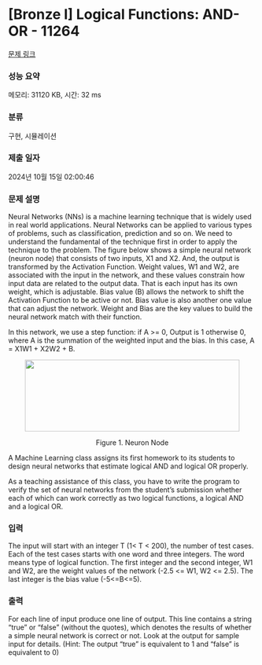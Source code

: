 # [Bronze I] Logical Functions: AND-OR - 11264 

[문제 링크](https://www.acmicpc.net/problem/11264) 

### 성능 요약

메모리: 31120 KB, 시간: 32 ms

### 분류

구현, 시뮬레이션

### 제출 일자

2024년 10월 15일 02:00:46

### 문제 설명

<p>Neural Networks (NNs) is a machine learning technique that is widely used in real world applications. Neural Networks can be applied to various types of problems, such as classification, prediction and so on. We need to understand the fundamental of the technique first in order to apply the technique to the problem. The figure below shows a simple neural network (neuron node) that consists of two inputs, X1 and X2. And, the output is transformed by the Activation Function. Weight values, W1 and W2, are associated with the input in the network, and these values constrain how input data are related to the output data. That is each input has its own weight, which is adjustable. Bias value (B) allows the network to shift the Activation Function to be active or not. Bias value is also another one value that can adjust the network. Weight and Bias are the key values to build the neural network match with their function.</p>

<p>In this network, we use a step function: if A >= 0, Output is 1 otherwise 0, where A is the summation of the weighted input and the bias. In this case, A = X1W1 + X2W2 + B. </p>

<p style="text-align: center;"><img alt="" src="https://onlinejudgeimages.s3-ap-northeast-1.amazonaws.com/problem/11264/1.png" style="height:146px; width:436px"></p>

<p style="text-align: center;">Figure 1. Neuron Node</p>

<p>A Machine Learning class assigns its first homework to its students to design neural networks that estimate logical AND and logical OR properly.</p>

<p>As a teaching assistance of this class, you have to write the program to verify the set of neural networks from the student’s submission whether each of which can work correctly as two logical functions, a logical AND and a logical OR.</p>

### 입력 

 <p>The input will start with an integer T (1< T < 200), the number of test cases. Each of the test cases starts with one word and three integers. The word means type of logical function. The first integer and the second integer, W1 and W2, are the weight values of the network (-2.5 <= W1, W2 <= 2.5). The last integer is the bias value (-5<=B<=5).</p>

### 출력 

 <p>For each line of input produce one line of output. This line contains a string “true” or “false” (without the quotes), which denotes the results of whether a simple neural network is correct or not. Look at the output for sample input for details. (Hint: The output “true” is equivalent to 1 and “false” is equivalent to 0)</p>

